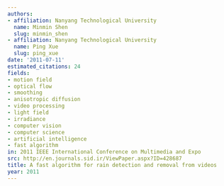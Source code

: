 ```yaml
---
authors:
- affiliation: Nanyang Technological University
  name: Minmin Shen
  slug: minmin_shen
- affiliation: Nanyang Technological University
  name: Ping Xue
  slug: ping_xue
date: '2011-07-11'
estimated_citations: 24
fields:
- motion field
- optical flow
- smoothing
- anisotropic diffusion
- video processing
- light field
- irradiance
- computer vision
- computer science
- artificial intelligence
- fast algorithm
in: 2011 IEEE International Conference on Multimedia and Expo
src: http://en.journals.sid.ir/ViewPaper.aspx?ID=428687
title: A fast algorithm for rain detection and removal from videos
year: 2011
---
```

